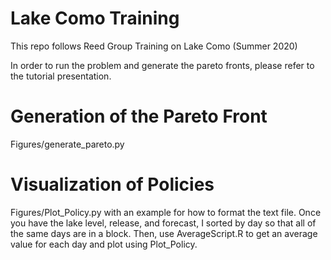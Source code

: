 # Lake Como Training
This repo follows Reed Group Training on Lake Como (Summer 2020)

In order to run the problem and generate the pareto fronts, please refer to the tutorial presentation. 


# Generation of the Pareto Front
Figures/generate_pareto.py

# Visualization of Policies 
Figures/Plot_Policy.py with an example for how to format the text file. Once you have the lake level, release, and forecast, I sorted by day so that all of the same days are in a block. Then, use AverageScript.R to get an average value for each day and plot using Plot_Policy.
